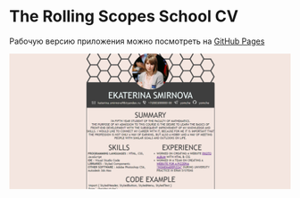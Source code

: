 # The Rolling Scopes School CV

Рабочую версию приложения можно посмотреть на [GitHub Pages](https://yomche.github.io/rsschool-cv/)

![](screen.png)
